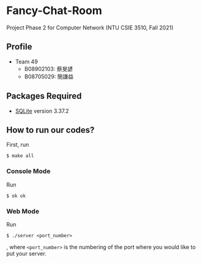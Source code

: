 # Fancy-Chat-Room
Project Phase 2 for Computer Network (NTU CSIE 3510, Fall 2021)

## Profile
* Team 49
	* B08902103: 蔡旻諺
	* B08705029: 簡謙益

## Packages Required
* [SQLite](https://www.sqlite.org/index.html) version 3.37.2

## How to run our codes?
First, run
```
$ make all
```

### Console Mode
Run
```
$ ok ok
```

### Web Mode
Run
```
$ ./server <port_number>
```

, where `<port_number>` is the numbering of the port where you would like to put your server.
